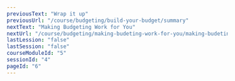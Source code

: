 ```yaml
---
previousText: "Wrap it up"
previousUrl: "/course/budgeting/build-your-budget/summary"
nextText: "Making Budgeting Work for You"
nextUrl: "/course/budgeting/making-budeting-work-for-you/making-budeting-work-for-you"
lastLession: "false"
lastSession: "false"
courseModuleId: "5"
sessionId: "4"
pageId: "6"
---
```



